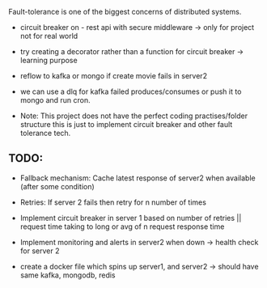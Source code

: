 Fault-tolerance is one of the biggest concerns of distributed systems.

- circuit breaker on - rest api with secure middleware -> only for project not for real world

- try creating a decorator rather than a function for circuit breaker -> learning purpose

- reflow to kafka or mongo if create movie fails in server2

- we can use a dlq for kafka failed produces/consumes or push it to mongo and run cron.

- Note: This project does not have the perfect coding practises/folder structure this is just to implement circuit breaker and other fault tolerance tech.

## TODO:

- Fallback mechanism: Cache latest response of server2 when available (after some condition)
- Retries: If server 2 fails then retry for n number of times
- Implement circuit breaker in server 1 based on number of retries || request time taking to long or avg of n request response time
- Implement monitoring and alerts in server2 when down -> health check for server 2

- create a docker file which spins up server1, and server2 -> should have same kafka, mongodb, redis
